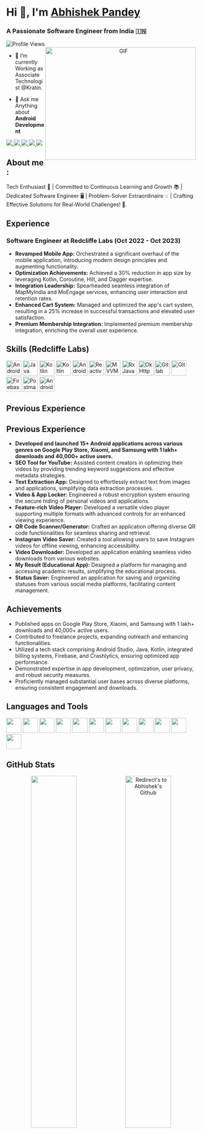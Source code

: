 # Hi 👋, I'm <a href="https://github.com/abhishekcomputerworld" target="blank">Abhishek Pandey</a>
<h3>A Passionate Software Engineer from India &#127470;&#127475</h3>
<img src="https://komarev.com/ghpvc/?username=abhishekcomputerworld&label=PROFILE%20VIEWS&color=red&style=flat" alt="Profile Views"/>
<a target="_blank" align="center">
  <img align="right" top="500" height="300" width="400" alt="GIF" src="https://media.giphy.com/media/SWoSkN6DxTszqIKEqv/giphy.gif">
</a> 




- 🌱 I’m currently Working as Associate Technologist @Kratin.

- 💬 Ask me Anything about **Android Development**




<a href="https://www.linkedin.com/in/abhishek-pandey-profile">
  <img src="https://img.shields.io/badge/LinkedIn-0077B5?style=for-the-badge&logo=linkedin&logoColor=white"/> 
 </a> 
 <a href="https://leetcode.com/abhishekPandey_/">
  <img src="https://img.shields.io/badge/Leetcode-orange?style=for-the-badge&logo=leetcode&logoColor=black"/>
</a>
<a href="https://play.google.com/store/apps/developer?id=andotools">
  <img src="https://img.shields.io/badge/Play_Store-414141?style=for-the-badge&logo=google-play&logoColor=white"/>
</a>
<a href="abhishekpandey817827@gmail.com">
  <img src="https://img.shields.io/badge/Gmail-D14836?style=for-the-badge&logo=gmail&logoColor=white"/>
</a>
<a href="https://drive.google.com/file/d/14gi3xwPKnDihQARFZmQ5Ns9oNYZC3FX7/view?usp=sharing">
  <img src="https://img.shields.io/badge/RESUME-green?style=for-the-badge"/>
</a>



## **About me** :

Tech Enthusiast 🚀 | Committed to Continuous Learning and Growth 📚 | Dedicated Software Engineer 🖥️ | Problem-Solver Extraordinaire 💡 | Crafting Effective Solutions for Real-World Challenges! 🌟.



## **Experience**

### Software Engineer at Redcliffe Labs (Oct 2022 - Oct 2023)

- **Revamped Mobile App:** Orchestrated a significant overhaul of the mobile application, introducing modern design principles and augmenting functionality.
- **Optimization Achievements:** Achieved a 30% reduction in app size by leveraging Kotlin, Coroutine, Hilt, and Dagger expertise.
- **Integration Leadership:** Spearheaded seamless integration of MapMyIndia and MoEngage services, enhancing user interaction and retention rates.
- **Enhanced Cart System:** Managed and optimized the app's cart system, resulting in a 25% increase in successful transactions and elevated user satisfaction.
- **Premium Membership Integration:** Implemented premium membership integration, enriching the overall user experience.

## Skills (Redcliffe Labs)

<p>
  <img src="https://cdn.jsdelivr.net/gh/devicons/devicon/icons/android/android-original-wordmark.svg" width="40px" height="40px" alt="Android SDK" title="Android SDK"/>
  <img src="https://cdn.jsdelivr.net/gh/devicons/devicon/icons/java/java-original.svg" width="40px" height="40px" alt="Java" title="Java"/>
  <img src="https://cdn.jsdelivr.net/gh/devicons/devicon/icons/kotlin/kotlin-original.svg" width="40px" height="40px" alt="Kotlin" title="Kotlin"/>
  <img src="https://cdn.jsdelivr.net/gh/devicons/devicon/icons/kotlin/kotlin-original.svg" width="40px" height="40px" alt="Kotlin Coroutines" title="Kotlin Coroutines"/>
  <img src="https://cdn.jsdelivr.net/gh/devicons/devicon/icons/android/android-original-wordmark.svg" width="40px" height="40px" alt="Android Jetpack" title="Android Jetpack"/>
  <img src="https://cdn.jsdelivr.net/gh/devicons/devicon/icons/react/react-original-wordmark.svg" width="40px" height="40px" alt="Reactive Programming" title="Reactive Programming"/>
  <img src="https://cdn.jsdelivr.net/gh/devicons/devicon/icons/model-view-viewmodel/model-view-viewmodel.svg" width="40px" height="40px" alt="MVVM" title="Model-view-viewmodel (MVVM)"/>
  <img src="https://cdn.jsdelivr.net/gh/devicons/devicon/icons/rxjava/rxjava-original-wordmark.svg" width="40px" height="40px" alt="RxJava" title="RxJava"/>
  <img src="https://cdn.jsdelivr.net/gh/devicons/devicon/icons/okta/okta-original-wordmark.svg" width="40px" height="40px" alt="OkHttp" title="OkHttp"/>
  <img src="https://cdn.jsdelivr.net/gh/devicons/devicon/icons/gitlab/gitlab-original.svg" width="40px" height="40px" alt="Gitlab" title="Gitlab"/>
  <img src="https://cdn.jsdelivr.net/gh/devicons/devicon/icons/git/git-original.svg" width="40px" height="40px" alt="Git" title="Git"/>
  <img src="https://cdn.jsdelivr.net/gh/devicons/devicon/icons/firebase/firebase-plain-wordmark.svg" width="40px" height="40px" alt="Firebase" title="Firebase"/>
  <img src="https://cdn.jsdelivr.net/gh/devicons/devicon/icons/postman/postman-original-wordmark.svg" width="40px" height="40px" alt="Postman API" title="Postman API"/>
  <img src="https://cdn.jsdelivr.net/gh/devicons/devicon/icons/android/android-studio.svg" width="40px" height="40px" alt="Android Studio" title="Android Studio"/>
</p>

## **Previous Experience**

## **Previous Experience**

- **Developed and launched 15+ Android applications across various genres on Google Play Store, Xiaomi, and Samsung with 1 lakh+ downloads and 40,000+ active users.**
- **SEO Tool for YouTube:** Assisted content creators in optimizing their videos by providing trending keyword suggestions and effective metadata strategies.
- **Text Extraction App:** Designed to effortlessly extract text from images and applications, simplifying data extraction processes.
- **Video & App Locker:** Engineered a robust encryption system ensuring the secure hiding of personal videos and applications.
- **Feature-rich Video Player:** Developed a versatile video player supporting multiple formats with advanced controls for an enhanced viewing experience.
- **QR Code Scanner/Generator:** Crafted an application offering diverse QR code functionalities for seamless sharing and retrieval.
- **Instagram Video Saver:** Created a tool allowing users to save Instagram videos for offline viewing, enhancing accessibility.
- **Video Downloader:** Developed an application enabling seamless video downloads from various websites.
- **My Result (Educational App):** Designed a platform for managing and accessing academic results, simplifying the educational process.
- **Status Saver:** Engineered an application for saving and organizing statuses from various social media platforms, facilitating content management.


## **Achievements**

- Published apps on Google Play Store, Xiaomi, and Samsung with 1 lakh+ downloads and 40,000+ active users.
- Contributed to freelance projects, expanding outreach and enhancing functionalities.
- Utilized a tech stack comprising Android Studio, Java, Kotlin, integrated billing systems, Firebase, and Crashlytics, ensuring optimized app performance.
- Demonstrated expertise in app development, optimization, user privacy, and robust security measures.
- Proficiently managed substantial user bases across diverse platforms, ensuring consistent engagement and downloads.


## **Languages and Tools**

<p>
  <img src="https://cdn.jsdelivr.net/gh/devicons/devicon/icons/kotlin/kotlin-original.svg" width="40px" height="40px" />
  <img src="https://cdn.jsdelivr.net/gh/devicons/devicon/icons/java/java-original.svg" width="40px" height="40px" />
  <img src="https://cdn.jsdelivr.net/gh/devicons/devicon/icons/nodejs/nodejs-original.svg" width="40px" height="40px" />
  <img src="https://cdn.jsdelivr.net/gh/devicons/devicon/icons/mongodb/mongodb-original-wordmark.svg" width="40px" height="40px" />
  <img src="https://cdn.jsdelivr.net/gh/devicons/devicon/icons/react/react-original-wordmark.svg" width="40px" height="40px" />
  <img src="https://cdn.jsdelivr.net/gh/devicons/devicon/icons/javascript/javascript-original.svg" width="40px" height="40px" />
  <img src="https://cdn.jsdelivr.net/gh/devicons/devicon/icons/android/android-original-wordmark.svg" width="40px" height="40px" />
  <img src="https://cdn.jsdelivr.net/gh/devicons/devicon/icons/vscode/vscode-original-wordmark.svg" width="40px" height="40px" />
  <img src="https://cdn.jsdelivr.net/gh/devicons/devicon/icons/git/git-original.svg" width="40px" height="40px" />
  <img src="https://cdn.jsdelivr.net/gh/devicons/devicon/icons/gitlab/gitlab-original.svg" width="40px" height="40px" />
  <img src="https://cdn.jsdelivr.net/gh/devicons/devicon/icons/github/github-original-wordmark.svg" width="40px" height="40px" />
  <img src="https://cdn.jsdelivr.net/gh/devicons/devicon/icons/firebase/firebase-plain-wordmark.svg" width="40px" height="40px" />
</p>

      
## **GitHub Stats** 
<p align="center">
<a href="https://github.com/abhishekcomputerworld" title="Redirect's to Abhishek's Github">
<img width="49%" src="https://github-readme-stats.vercel.app/api?username=abhishekcomputerworld&show_icons=true&theme=dark&count_private=true&text_color=d3d3d3&icon_color=00E6FE&title_color=00E6FE" /></a>
  

<a href="https://github.com/abhishekcomputerworld">
<img width="49%" title="Redirect's to Abhishek's Github" src="https://github-readme-streak-stats.herokuapp.com/?user=abhishekcomputerworld&theme=dark&theme=black-ice&stroke=0000" /></a>





